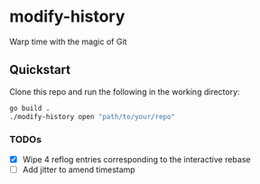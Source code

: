 # modify-history

Warp time with the magic of Git

## Quickstart

Clone this repo and run the following in the working directory:

```sh
go build .
./modify-history open "path/to/your/repo"
```

### TODOs
- [x] Wipe 4 reflog entries corresponding to the interactive rebase
- [ ] Add jitter to amend timestamp
